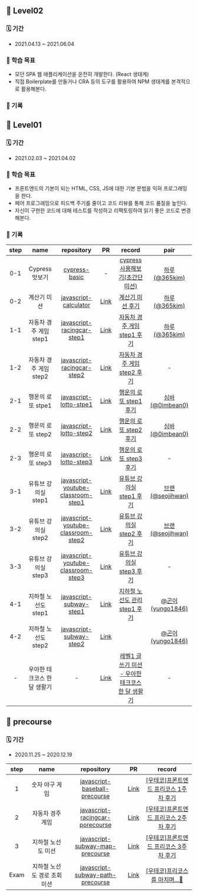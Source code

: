 ## 🐣 Level02

### 🗓 기간

-  2021.04.13 ~ 2021.06.04

### 🎯 학습 목표

- 모던 SPA 웹 애플리케이션을 온전히 개발한다. (React 생태계)
- 직접 Boilerplate를 만들거나 CRA 등의 도구를 활용하여 NPM 생태계를 본격적으로 활용해본다.

### 📝 기록

## 🥚 Level01

### 🗓 기간

-  2021.02.03 ~ 2021.04.02

### 🎯 학습 목표

- 프론트엔드의 기본이 되는 HTML, CSS, JS에 대한 기본 문법을 익혀 프로그래밍을 한다.
- 페어 프로그래밍으로 피드백 주기를 줄이고 코드 리뷰를 통해 코드 품질을 높인다.
- 자신이 구현한 코드에 대해 테스트를 작성하고 리팩토링하여 읽기 좋은 코드로 변경해본다.

### 📝 기록


| step |             name             |                          repository                          |                              PR                              |                            record                            |                       pair                       |
| :--: | :--------------------------: | :----------------------------------------------------------: | :----------------------------------------------------------: | :----------------------------------------------------------: | :----------------------------------------------: |
| 0-1  |        Cypress 맛보기        |   [cypress-basic](https://github.com/yujo11/cypress-basic)   |                              -                               | [cypress 사용해보기(초간단 미션)](https://yujo11.github.io/%EC%9A%B0%EC%95%84%ED%95%9C%ED%85%8C%ED%81%AC%EC%BD%94%EC%8A%A4/[%EC%9A%B0%ED%85%8C%EC%BD%94]%EB%A0%88%EB%B2%A81-cypress%EC%82%AC%EC%9A%A9%ED%95%B4%EB%B3%B4%EA%B8%B0/) |    [하루(@365kim)](https://github.com/365kim)    |
| 0-2  |         계산기 미션          | [javascript-calculator](https://github.com/yujo11/javascript-calculator/tree/yujo) | [Link](https://github.com/woowacourse/javascript-calculator/pull/6) | [계산기 미션 후기](https://yujo11.github.io/%EC%9A%B0%EC%95%84%ED%95%9C%ED%85%8C%ED%81%AC%EC%BD%94%EC%8A%A4/[%EC%9A%B0%ED%85%8C%EC%BD%94]%EB%A0%88%EB%B2%A81-%EA%B3%84%EC%82%B0%EA%B8%B0%EB%AF%B8%EC%85%98/) |    [하루(@365kim)](https://github.com/365kim)    |
| 1-1  |    자동차 경주 게임 step1    | [javascript-racingcar-step1](https://github.com/yujo11/javascript-racingcar/tree/yujo42) | [Link](https://github.com/woowacourse/javascript-racingcar/pull/5) | [자동차 경주 게임 step1 후기](https://yujo11.github.io/%EC%9A%B0%EC%95%84%ED%95%9C%ED%85%8C%ED%81%AC%EC%BD%94%EC%8A%A4/[%EC%9A%B0%ED%85%8C%EC%BD%94]%EB%A0%88%EB%B2%A81-%EC%9E%90%EB%8F%99%EC%B0%A8%EA%B2%BD%EC%A3%BC-step1/) |    [하루(@365kim)](https://github.com/365kim)    |
| 1-2  |    자동차 경주 게임 step2    | [javascript-racingcar-step2](https://github.com/yujo11/javascript-racingcar/tree/step2) | [Link](https://github.com/woowacourse/javascript-racingcar/pull/25) | [자동차 경주 게임 step2 후기](https://yujo11.github.io/%EC%9A%B0%EC%95%84%ED%95%9C%ED%85%8C%ED%81%AC%EC%BD%94%EC%8A%A4/[%EC%9A%B0%ED%85%8C%EC%BD%94]%EB%A0%88%EB%B2%A81-%EC%9E%90%EB%8F%99%EC%B0%A8%EA%B2%BD%EC%A3%BC-step2/) |                        -                         |
| 2-1  |      행운의 로또 stpe1       | [javascript-lotto-stpe1](https://github.com/yujo11/javascript-lotto/tree/step1) | [Link](https://github.com/woowacourse/javascript-lotto/pull/3) | [행운의 로또 step1 후기](https://yujo11.github.io/%EC%9A%B0%EC%95%84%ED%95%9C%ED%85%8C%ED%81%AC%EC%BD%94%EC%8A%A4/[%EC%9A%B0%ED%85%8C%EC%BD%94]%EB%A0%88%EB%B2%A81-%ED%96%89%EC%9A%B4%EC%9D%98%EB%A1%9C%EB%98%90-step1/) |  [심바(@0imbean0)](https://github.com/0imbean0)  |
| 2-2  |      행운의 로또 step2       | [javascript-lotto-step2](https://github.com/yujo11/javascript-lotto/tree/step2) | [Link](https://github.com/woowacourse/javascript-lotto/pull/28) | [행운의 로또 step2 후기](https://yujo11.github.io/%EC%9A%B0%EC%95%84%ED%95%9C%ED%85%8C%ED%81%AC%EC%BD%94%EC%8A%A4/[%EC%9A%B0%ED%85%8C%EC%BD%94]%EB%A0%88%EB%B2%A81-%ED%96%89%EC%9A%B4%EC%9D%98%EB%A1%9C%EB%98%90-step2/) |  [심바(@0imbean0)](https://github.com/0imbean0)  |
| 2-3  |      행운의 로또 step3       | [javascript-lotto-step3](https://github.com/yujo11/javascript-lotto/tree/step3) | [Link](https://github.com/woowacourse/javascript-lotto/pull/57) | [행운의 로또 step3 후기](https://yujo11.github.io/%EC%9A%B0%EC%95%84%ED%95%9C%ED%85%8C%ED%81%AC%EC%BD%94%EC%8A%A4/[%EC%9A%B0%ED%85%8C%EC%BD%94]%EB%A0%88%EB%B2%A81-%ED%96%89%EC%9A%B4%EC%9D%98%EB%A1%9C%EB%98%90-step3/) |                        -                         |
| 3-1  |     유튜브 강의실 step1      | [javascript-youtube-classroom-step1](https://github.com/yujo11/javascript-youtube-classroom/tree/step1) | [Link](https://github.com/woowacourse/javascript-youtube-classroom/pull/1) | [유튜브 강의실 step1 후기](https://yujo11.github.io/%EC%9A%B0%EC%95%84%ED%95%9C%ED%85%8C%ED%81%AC%EC%BD%94%EC%8A%A4/[%EC%9A%B0%ED%85%8C%EC%BD%94]%EB%A0%88%EB%B2%A81-%EC%9C%A0%ED%8A%9C%EB%B8%8C-%EA%B0%95%EC%9D%98%EC%8B%A4-step1-%ED%9B%84%EA%B8%B0/) | [브랜(@seojihwan)](https://github.com/seojihwan) |
| 3-2  |     유튜브 강의실 step2      | [javascript-youtube-classroom-step2](https://github.com/yujo11/javascript-youtube-classroom/tree/step2) | [Link](https://github.com/woowacourse/javascript-youtube-classroom/pull/27) | [유튜브 강의실 step2 후기](https://yujo11.github.io/%EC%9A%B0%EC%95%84%ED%95%9C%ED%85%8C%ED%81%AC%EC%BD%94%EC%8A%A4/[%EC%9A%B0%ED%85%8C%EC%BD%94]%EB%A0%88%EB%B2%A81-%EC%9C%A0%ED%8A%9C%EB%B8%8C-%EA%B0%95%EC%9D%98%EC%8B%A4-step2-%ED%9B%84%EA%B8%B0/) | [브랜(@seojihwan)](https://github.com/seojihwan) |
| 3-3  |     유튜브 강의실 step3      | [javascript-youtube-classroom-step3](https://github.com/yujo11/javascript-youtube-classroom/tree/step3) | [Link](https://github.com/woowacourse/javascript-youtube-classroom/pull/47) | [유튜브 강의실 step3 후기](https://yujo11.github.io/%EC%9A%B0%EC%95%84%ED%95%9C%ED%85%8C%ED%81%AC%EC%BD%94%EC%8A%A4/[%EC%9A%B0%ED%85%8C%EC%BD%94]%EB%A0%88%EB%B2%A81-%EC%9C%A0%ED%8A%9C%EB%B8%8C-%EA%B0%95%EC%9D%98%EC%8B%A4-step3-%ED%9B%84%EA%B8%B0/) |                        -                         |
| 4-1  |     지하철 노선도 step1      | [javascript-subway-step1](https://github.com/yujo11/javascript-subway/tree/step1) | [Link](https://github.com/woowacourse/javascript-subway/pull/17) | [지하철 노선도 관리 step1 후기](https://yujo11.github.io/%EC%9A%B0%EC%95%84%ED%95%9C%ED%85%8C%ED%81%AC%EC%BD%94%EC%8A%A4/[%EC%9A%B0%ED%85%8C%EC%BD%94]%EB%A0%88%EB%B2%A81-%EC%A7%80%ED%95%98%EC%B2%A0-%EB%85%B8%EC%84%A0%EB%8F%84-step1-%ED%9B%84%EA%B8%B0/) | [@곤이(yungo1846)](https://github.com/yungo1846) |
| 4-2  |     지하철 노선도 step2      | [javascript-subway-step2](https://github.com/yujo11/javascript-subway/tree/step2) | [Link](https://github.com/woowacourse/javascript-subway/pull/57) |                                                              | [@곤이(yungo1846)](https://github.com/yungo1846) |
|  -   | 우아한 테크코스 한 달 생활기 |                              -                               | [Link](https://github.com/woowacourse/woowa-writing-3/pull/69) | [레벨1 글쓰기 미션 - 우아한 테크코스 한 달 생활기](https://yujo11.github.io/%EC%9A%B0%EC%95%84%ED%95%9C%ED%85%8C%ED%81%AC%EC%BD%94%EC%8A%A4/[%EC%9A%B0%ED%85%8C%EC%BD%94]%EB%A0%88%EB%B2%A81-%EA%B8%80%EC%93%B0%EA%B8%B0%EB%AF%B8%EC%85%98/) |                        -                         |

## 🌱 precourse

### 🗓 기간

- 2020.11.25 ~ 2020.12.19

| step |             name             |                          repository                          |                              PR                              |                            record                            |
| :--: | :--------------------------: | :----------------------------------------------------------: | :----------------------------------------------------------: | :----------------------------------------------------------: |
|  1   |        숫자 야구 게임        | [javascript-baseball-precourse](https://github.com/YUJO42/javascript-baseball-precourse/tree/yujo42) | [Link](https://github.com/woowacourse/javascript-baseball-precourse/pull/58) | [[우테코]프론트엔드 프리코스 1주차 후기](https://yujo11.github.io/%EC%9A%B0%EC%95%84%ED%95%9C%ED%85%8C%ED%81%AC%EC%BD%94%EC%8A%A4/[%EC%9A%B0%ED%85%8C%EC%BD%94]%ED%94%84%EB%A1%A0%ED%8A%B8%EC%97%94%EB%93%9C-%ED%94%84%EB%A6%AC%EC%BD%94%EC%8A%A4-1%EC%A3%BC%EC%B0%A8-%ED%9B%84%EA%B8%B0/) |
|  2   |       자동차 경주 게임       | [javascript-racingcar-porecourse](https://github.com/YUJO42/javascript-racingcar-precourse/tree/yujo42) | [Link](https://github.com/woowacourse/javascript-racingcar-precourse/pull/41) | [[우테코]프론트엔드 프리코스 2주차 후기](https://yujo11.github.io/%EC%9A%B0%EC%95%84%ED%95%9C%ED%85%8C%ED%81%AC%EC%BD%94%EC%8A%A4/[%EC%9A%B0%ED%85%8C%EC%BD%94]%ED%94%84%EB%A1%A0%ED%8A%B8%EC%97%94%EB%93%9C-%ED%94%84%EB%A6%AC%EC%BD%94%EC%8A%A4-2%EC%A3%BC%EC%B0%A8-%ED%9B%84%EA%B8%B0/) |
|  3   |      지하철 노선도 미션      | [javascript-subway-map-precourse](https://github.com/YUJO42/javascript-subway-map-precourse/tree/yujo42) | [Link](https://github.com/woowacourse/javascript-subway-map-precourse/pull/18) | [[우테코]프론트엔드 프리코스 3주차 후기](https://yujo11.github.io/%EC%9A%B0%EC%95%84%ED%95%9C%ED%85%8C%ED%81%AC%EC%BD%94%EC%8A%A4/[%EC%9A%B0%ED%85%8C%EC%BD%94]%ED%94%84%EB%A1%A0%ED%8A%B8%EC%97%94%EB%93%9C-%ED%94%84%EB%A6%AC%EC%BD%94%EC%8A%A4-3%EC%A3%BC%EC%B0%A8-%ED%9B%84%EA%B8%B0/) |
| Exam | 지하철 노선도 경로 조회 미션 | [javascript-subway-path-precourse](https://github.com/YUJO42/javascript-subway-path-precourse/tree/yujo42) | [Link](https://github.com/woowacourse/javascript-subway-path-precourse/pull/8) | [[우테코]프리코스를 마치며...👋](https://yujo11.github.io/%EC%9A%B0%EC%95%84%ED%95%9C%ED%85%8C%ED%81%AC%EC%BD%94%EC%8A%A4/[%EC%9A%B0%ED%85%8C%EC%BD%94]%ED%94%84%EB%A6%AC%EC%BD%94%EC%8A%A4%EB%A5%BC%20%EB%A7%88%EC%B9%98%EB%A9%B0...%F0%9F%91%8B/) |

